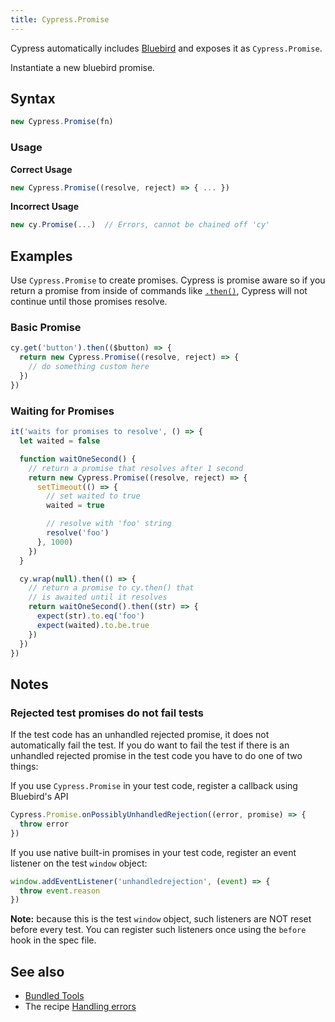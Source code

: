```yaml
---
title: Cypress.Promise
---
```


Cypress automatically includes
[Bluebird](https://github.com/petkaantonov/bluebird) and exposes it as
`Cypress.Promise`.

Instantiate a new bluebird promise.

## Syntax

```javascript
new Cypress.Promise(fn)
```

### Usage

**<Icon name="check-circle" color="green"/> Correct Usage**

```javascript
new Cypress.Promise((resolve, reject) => { ... })
```

**<Icon name="exclamation-triangle" color="red"/> Incorrect Usage**

```javascript
new cy.Promise(...)  // Errors, cannot be chained off 'cy'
```

## Examples

Use `Cypress.Promise` to create promises. Cypress is promise aware so if you
return a promise from inside of commands like [`.then()`](/api/commands/then),
Cypress will not continue until those promises resolve.

### Basic Promise

```javascript
cy.get('button').then(($button) => {
  return new Cypress.Promise((resolve, reject) => {
    // do something custom here
  })
})
```

### Waiting for Promises

```javascript
it('waits for promises to resolve', () => {
  let waited = false

  function waitOneSecond() {
    // return a promise that resolves after 1 second
    return new Cypress.Promise((resolve, reject) => {
      setTimeout(() => {
        // set waited to true
        waited = true

        // resolve with 'foo' string
        resolve('foo')
      }, 1000)
    })
  }

  cy.wrap(null).then(() => {
    // return a promise to cy.then() that
    // is awaited until it resolves
    return waitOneSecond().then((str) => {
      expect(str).to.eq('foo')
      expect(waited).to.be.true
    })
  })
})
```

## Notes

### Rejected test promises do not fail tests

If the test code has an unhandled rejected promise, it does not automatically
fail the test. If you do want to fail the test if there is an unhandled rejected
promise in the test code you have to do one of two things:

If you use `Cypress.Promise` in your test code, register a callback using
Bluebird's API

```javascript
Cypress.Promise.onPossiblyUnhandledRejection((error, promise) => {
  throw error
})
```

If you use native built-in promises in your test code, register an event
listener on the test `window` object:

```javascript
window.addEventListener('unhandledrejection', (event) => {
  throw event.reason
})
```

**Note:** because this is the test `window` object, such listeners are NOT reset
before every test. You can register such listeners once using the `before` hook
in the spec file.

## See also

- [Bundled Tools](/guides/references/bundled-tools)
- The recipe [Handling errors](/examples/examples/recipes#Fundamentals)
